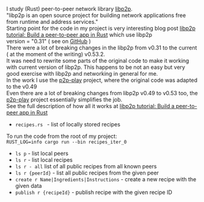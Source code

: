 I study (Rust) peer-to-peer network library [libp2p](https://github.com/libp2p/rust-libp2p).    
"libp2p is an open source project for building network applications free from runtime and address services."   
Starting point for the code in my project is very interesting blog post [libp2p tutorial: Build a peer-to-peer app in Rust](https://blog.logrocket.com/libp2p-tutorial-build-a-peer-to-peer-app-in-rust/) which use libp2p      
version = "0.31"  ( see on [GitHub](https://github.com/zupzup/rust-peer-to-peer-example/tree/main)    )  
There were a lot of breaking changes in the libp2p from v0.31 to the current ( at the moment of the writing) v0.53.2.   
It was need to rewrite some parts of the original code to make it working with current version of libp2p. 
This happens to be not an easy but very good exercise with libp2p and networking in general for me.   
In the work I use the [p2p-play](https://github.com/bhagdave/p2p-play/tree/main) project, where the original code was adapted to the v0.49    
Even there are a lot of breaking changes from libp2p v0.49 to v0.53 too, the [p2p-play](https://github.com/bhagdave/p2p-play/tree/main) project essentially simplifies the job.   
See the full description of how all it works at [libp2p tutorial: Build a peer-to-peer app in Rust](https://blog.logrocket.com/libp2p-tutorial-build-a-peer-to-peer-app-in-rust/) 



+ `recipes.rs ` - list of locally stored recipes

To run the code from the root of my project:     
`RUST_LOG=info cargo run --bin recipes_iter_0`

+ `ls p` - list local peers
+ `ls r` - list local recipes
+ `ls r - all` list of all public recipes from all known peers
+ `ls r {peerId}` - list all public recipes from the given peer
+ `create r Name|Ingredients|Instructions` - create a new recipe with the given data
+ `publish r {recipeId}` - publish recipe with the given recipe ID






